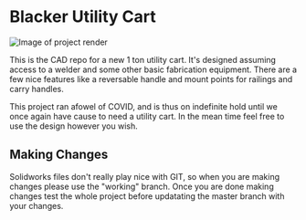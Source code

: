 # Blacker Utility Cart

![Image of project render](pics/Render.png)

This is the CAD repo for a new 1 ton utility cart. It's designed assuming
access to a welder and some other basic fabrication equipment. There are
a few nice features like a reversable handle and mount points for railings
and carry handles. 

This project ran afowel of COVID, and is thus on indefinite hold until we 
once again have cause to need a utility cart. In the mean time feel free to
use the design however you wish. 

## Making Changes

Solidworks files don't really play nice with GIT, so when you are making 
changes please use the "working" branch. Once you are done making changes
test the whole project before updatating the master branch with your changes.

